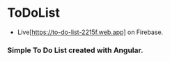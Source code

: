 # ToDoList

- Live[https://to-do-list-2215f.web.app] on Firebase.

### Simple To Do List created with Angular.
